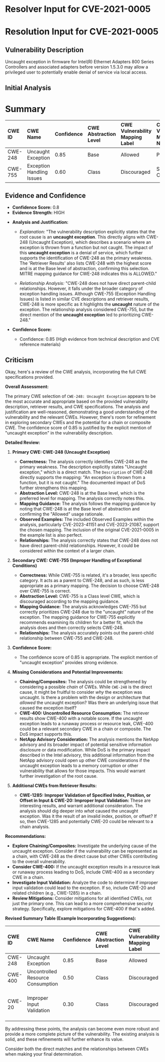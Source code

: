 # Resolver Input for CVE-2021-0005

# Resolution Input for CVE-2021-0005

## Vulnerability Description
Uncaught exception in firmware for Intel(R) Ethernet Adapters 800 Series Controllers and associated adapters before version 1.5.3.0 may allow a privileged user to potentially enable denial of service via local access.

## Initial Analysis
# Summary
| CWE ID  | CWE Name              | Confidence | CWE Abstraction Level | CWE Vulnerability Mapping Label | CWE-Vulnerability Mapping Notes |
| :-------- | :-------------------- | :--------- | :-------------------- | :------------------------------ | :------------------------------ |
| CWE-248 | Uncaught Exception | 0.85      | Base                 | Allowed                        | Primary CWE                    |
| CWE-755 | Exception Handling Issues | 0.60      | Class                  | Discouraged                     | Secondary Candidate             |

## Evidence and Confidence

*   **Confidence Score:** 0.8
*   **Evidence Strength:** HIGH

- **Analysis and Justification:**  
  - *Explanation:* "The vulnerability description explicitly states that the root cause is an **uncaught exception**. This directly aligns with CWE-248 (Uncaught Exception), which describes a scenario where an exception is thrown from a function but not caught. The impact of this **uncaught exception** is a denial of service, which further supports the identification of CWE-248 as the primary weakness. The 'Retriever Results' also lists CWE-248 with the highest score and is at the Base level of abstraction, confirming this selection. MITRE mapping guidance for CWE-248 indicates this is ALLOWED."
  
  - *Relationship Analysis:* "CWE-248 does not have direct parent-child relationships. However, it falls under the broader category of exception handling issues. Although CWE-755 (Exception Handling Issues) is listed in similar CVE descriptions and retriever results, CWE-248 is more specific as it highlights the **uncaught** nature of the exception. The relationship analysis considered CWE-755, but the direct mention of the **uncaught exception** led to prioritizing CWE-248."

- **Confidence Score:**  
  - Confidence: 0.85 (High evidence from technical description and CVE reference materials)

## Criticism
Okay, here's a review of the CWE analysis, incorporating the full CWE specifications provided.

**Overall Assessment:**

The primary CWE selection of `CWE-248: Uncaught Exception` appears to be the most accurate and appropriate based on the provided vulnerability description, retriever results, and CWE specifications. The analysis and justification are well-reasoned, demonstrating a good understanding of the vulnerability and the relevant CWEs. However, there's room for refinement in exploring secondary CWEs and the potential for a chain or composite CWE. The confidence score of 0.85 is justified by the explicit mention of "uncaught exception" in the vulnerability description.

**Detailed Review:**

1.  **Primary CWE: CWE-248 (Uncaught Exception)**

    *   **Correctness:**  The analysis correctly identifies CWE-248 as the primary weakness. The description explicitly states "Uncaught exception," which is a direct match. The `Description` of CWE-248 directly supports the mapping: "An exception is thrown from a function, but it is not caught."  The documented impact of DoS further strengthens this mapping.
    *   **Abstraction Level:** CWE-248 is at the Base level, which is the preferred level for mapping. The analysis correctly notes this.
    *   **Mapping Guidance:** The analysis follows the mapping guidance by noting that CWE-248 is at the Base level of abstraction and confirming the "Allowed" usage rationale.
    *   **Observed Examples:** The included Observed Examples within the analysis, particularly CVE-2023-41151 and CVE-2023-21087, support the chosen mapping.  The inclusion of the original CVE-2021-0005 in the example list is also perfect.
    *   **Relationships:** The analysis correctly states that CWE-248 does not have direct parent-child relationships. However, it could be considered within the context of a larger chain.

2.  **Secondary CWE: CWE-755 (Improper Handling of Exceptional Conditions)**

    *   **Correctness:** While CWE-755 is related, it's a broader, less specific category. It acts as a parent to CWE-248, and as such, is less appropriate as a primary mapping. The decision to choose CWE-248 over CWE-755 is correct.
    *   **Abstraction Level:** CWE-755 is a Class level CWE, which is discouraged according to the mapping guidance.
    *   **Mapping Guidance:** The analysis acknowledges CWE-755 but correctly prioritizes CWE-248 due to the "uncaught" nature of the exception. The mapping guidance for CWE-755 explicitly recommends examining its children for a better fit, which the analysis does and then correctly selects CWE-248.
    *   **Relationships:**  The analysis accurately points out the parent-child relationship between CWE-755 and CWE-248.

3.  **Confidence Score:**

    *   The confidence score of 0.85 is appropriate. The explicit mention of "uncaught exception" provides strong evidence.

4.  **Missing Considerations and Potential Improvements:**

    *   **Chaining/Composites:** The analysis could be strengthened by considering a possible *chain* of CWEs. While `CWE-248` is the direct cause, it might be fruitful to consider *why* the exception was uncaught. Is there a problem with the design or architecture that *allowed* the uncaught exception? Was there an underlying issue that caused the exception itself?
    * **CWE-400: Uncontrolled Resource Consumption:** The retriever results show CWE-400 with a notable score. If the uncaught exception leads to a runaway process or resource leak, CWE-400 could be a relevant secondary CWE in a chain or composite. The DoS impact supports this.
    *   **NetApp Advisory Consideration:** The analysis mentions the NetApp advisory and its broader impact of potential sensitive information disclosure or data modification. While DoS is the primary impact described in the Intel advisory, this additional information from the NetApp advisory could open up other CWE considerations if the uncaught exception leads to a memory corruption or other vulnerability that allows for those impacts. This would warrant further investigation of the root cause.

5. **Additional CWEs from Retriever Results:**
    * **CWE-1285: Improper Validation of Specified Index, Position, or Offset in Input & CWE-20: Improper Input Validation:** These are interesting results, and warrant additional consideration. The analysis should dig deeper into *what* caused the uncaught exception. Was it the result of an invalid index, position, or offset? If so, then CWE-1285 and potentially CWE-20 could be relevant to a chain analysis.

**Recommendations:**

*   **Explore Chaining/Composites:**  Investigate the underlying cause of the uncaught exception. Consider if the vulnerability can be represented as a chain, with CWE-248 as the direct cause but other CWEs contributing to the overall vulnerability.
*   **Consider CWE-400:** If the uncaught exception results in a resource leak or runaway process leading to DoS, include CWE-400 as a secondary CWE in a chain.
*   **Investigate Input Validation:** Analyze the code to determine if improper input validation could lead to the exception. If so, include CWE-20 and related children (e.g., CWE-1285) in a chain.
*   **Review Mitigations:** Consider mitigations for all identified CWEs, not just the primary one. This can lead to a more comprehensive security strategy.  Specifically, explore mitigations for CWE-400 if that's added.

**Revised Summary Table (Example Incorporating Suggestions):**

| CWE ID  | CWE Name              | Confidence | CWE Abstraction Level | CWE Vulnerability Mapping Label | CWE-Vulnerability Mapping Notes |
| :-------- | :-------------------- | :--------- | :-------------------- | :------------------------------ | :------------------------------ |
| CWE-248 | Uncaught Exception | 0.85      | Base                 | Allowed                        | Primary CWE                    |
| CWE-400 | Uncontrolled Resource Consumption | 0.50      | Class                  | Discouraged                     | Secondary Candidate - Impact |
| CWE-20  | Improper Input Validation | 0.30       | Class                 | Discouraged                     | Tertiary Candidate - Root Cause Investigation Needed |

By addressing these points, the analysis can become even more robust and provide a more complete picture of the vulnerability. The existing analysis is solid, and these refinements will further enhance its value.

Consider both the direct matches and the relationships between CWEs
when making your final determination.
        